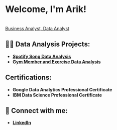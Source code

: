 <h1>Welcome, I'm Arik! </h1>  
<br/> <a href="https://www.linkedin.com/in/arikmyers/">Business Analyst, Data Analyst</a>

<h2>👨‍💻 Data Analysis Projects:</h2>

- <b>[Spotify Song Data Analysis](https://github.com/AnalyzerArik/Spotify-Song-Data-Exploratory-Data-Analysis)</b>
- <b>[Gym Member and Exercise Data Analysis](https://github.com/AnalyzerArik/Gym-Member-and-Exercise-Data-Analysis-ML-and-Visualization-focus-)</b>

<h2>Certifications:</h2>

- <b>Google Data Analytics Professional Certificate</b>
- <b> IBM Data Science Professional Certificate</b>
  
<h2> 🤳 Connect with me:</h2>

- <b> [LinkedIn](linkedin.com/in/arikmyers)

[linkedin]: https://linkedin.com/in/arikmyers

<!--
**AnalyzerArik** is a ✨ _special_ ✨ repository because its `README.md` (this file) appears on your GitHub profile.

Here are some ideas to get you started:

- 🔭 I’m currently working on ...
- 🌱 I’m currently learning ...
- 👯 I’m looking to collaborate on ...
- 🤔 I’m looking for help with ...
- 💬 Ask me about ...
- 📫 How to reach me: ...
- 😄 Pronouns: ...
- ⚡ Fun fact: ...
-->
